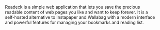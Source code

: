 Readeck is a simple web application that lets you save the precious readable content of web pages you like and want to keep forever. It is a self-hosted alternative to Instapaper and Wallabag with a modern interface and powerful features for managing your bookmarks and reading list.
